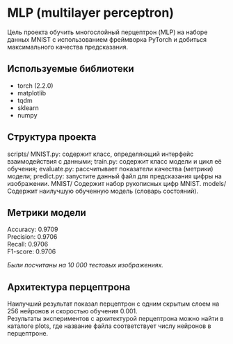 # MLP (multilayer perceptron)
Цель проекта обучить многослойный перцептрон (MLP) на наборе данных MNIST с использованием фреймворка PyTorch
и добиться максимального качества предсказания.

## Используемые библиотеки
- torch (2.2.0)
- matplotlib
- tqdm
- sklearn
- numpy

## Структура проекта
scripts/
    MNIST.py: содержит класс, определяющий интерфейс
    взаимодействия с данными;
    train.py: содержит класс модели и цикл её обучения;
    evaluate.py: рассчитывает показатели качества
    (метрики) модели;
    predict.py: запустите данный файл для предсказания
    цифры на изображении.
MNIST/
    Содержит набор рукописных цифр MNIST.
models/
    Содержит наилучшую обученную модель (словарь состояний).

## Метрики модели
Accuracy: 0.9709\
Precision: 0.9706\
Recall: 0.9706\
F1-score: 0.9706

*Были посчитаны на 10 000 тестовых изображениях.*

## Архитектура перцептрона
Наилучший результат показал перцептрон с одним
скрытым слоем на 256 нейронов и скоростью обучения
0.001.\
Результаты экспериментов с архитектурой перцептрона 
можно найти в каталоге plots\, где название файла 
соответствует числу нейронов в перцептроне.